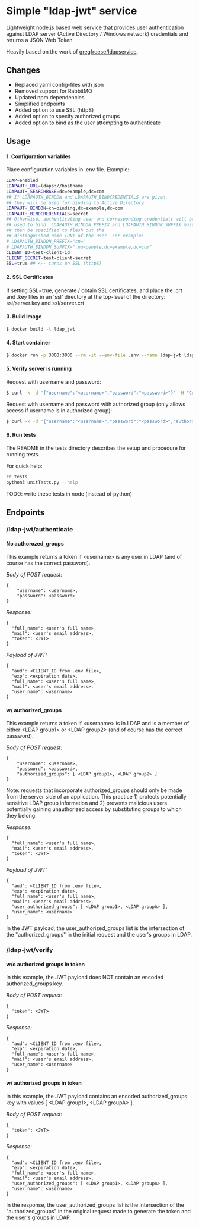 # Simple "ldap-jwt" service
Lightweight node.js based web service that provides user authentication against LDAP server (Active Directory / Windows network) credentials and returns a JSON Web Token.

Heavily based on the work of [gregfroese/ldapservice](https://github.com/gregfroese/ldapservice).


## Changes

* Replaced yaml config-files with json
* Removed support for RabbitMQ
* Updated npm dependencies
* Simplified endpoints
* Added option to use SSL (httpS) 
* Added option to specify authorized groups
* Added option to bind as the user attempting to authenticate


## Usage


#### 1. Configuration variables

Place configuration variables in .env file. Example:

```bash
LDAP=enabled
LDAPAUTH_URL=ldaps://hostname
LDAPAUTH_SEARCHBASE=dc=example,dc=com
## If LDAPAUTH_BINDDN and LDAPAUTH_BINDCREDENTIALS are given,
## they will be used for binding to Active Directory.
LDAPAUTH_BINDDN=cn=binding,dc=example,dc=com
LDAPAUTH_BINDCREDENTIALS=secret
## Otherwise, authenticating user and corresponding credentials will be
## used to bind. LDAPAUTH_BINDDN_PREFIX and LDAPAUTH_BINDDN_SUFFIX must
## then be specified to flesh out the
## distinguished name (DN) of the user. For example:
# LDAPAUTH_BINDDN_PREFIX="cn="
# LDAPAUTH_BINDDN_SUFFIX=",ou=people,dc=example,dc=com"
CLIENT_ID=test-client-id
CLIENT_SECRET=test-client-secret
SSL=true ## <-- turns on SSL (httpS)
```

#### 2. SSL Certificates

If setting SSL=true, generate / obtain SSL certificates, and place the .crt and .key files in an 'ssl' directory at the top-level of the directory: ssl/server.key and ssl/server.crt


#### 3. Build image

```bash
$ docker build -t ldap_jwt .
```

#### 4. Start container

```bash
$ docker run -p 3000:3000 --rm -it --env-file .env --name ldap-jwt ldap_jwt
```

#### 5. Verify server is running

Request with username and password:

```bash
$ curl -k -d '{"username":"<username>","password":"<password>"}' -H "Content-Type: application/json" -X POST "https://<hostname>/ldap-jwt/authenticate"
```

Request with username and password with authorized group (only allows access if username is in authorized group):

```bash
$ curl -k -d '{"username":"<username>","password":"<password>","authorized_groups":[<authorized group]}' -H "Content-Type: application/json" -X POST "https://<hostname>/ldap-jwt/authenticate"
```

#### 6. Run tests

The README in the tests directory describes the setup and procedure for running tests. 

For quick help:

```bash
cd tests
python3 unitTests.py --help
```

TODO: write these tests in node (instead of python)

## Endpoints

### /ldap-jwt/authenticate

#### No authorozed\_groups

This example returns a token if \<username\> is any user in LDAP (and of course has the correct password).

*Body of POST request:*

```
{
    "username": <username>,
    "password": <password>
}
```

*Response:*

```
{
  "full_name": <user's full name>,
  "mail": <user's email address>,
  "token": <JWT>
}
```

*Payload of JWT:*

```
{
  "aud": <CLIENT_ID from .env file>,
  "exp": <expiration date>,
  "full_name": <user's full name>,
  "mail": <user's email address>,
  "user_name": <username>
}
```

#### w/ authorized_groups

This example returns a token if \<username\> is in LDAP and is a member of either \<LDAP group1\> or \<LDAP group2\> (and of course has the correct password).

*Body of POST request:*

```
{
    "username": <username>,
    "password": <password>,
    "authorized_groups": [ <LDAP group1>, <LDAP group2> ]
}
```

Note: requests that incorporate authorized\_groups should only be made from the server side of an application. This practice 1) protects potentially sensitive LDAP group information and 2) prevents malicious users potentially gaining unauthorized access by substituting groups to which they belong.

*Response:*

```
{
  "full_name": <user's full name>,
  "mail": <user's email address>,
  "token": <JWT>
}
```

*Payload of JWT:*

```
{
  "aud": <CLIENT_ID from .env file>,
  "exp": <expiration date>,
  "full_name": <user's full name>,
  "mail": <user's email address>,
  "user_authorized_groups": [ <LDAP group1>, <LDAP groupA> ],
  "user_name": <username>
}  
```

In the JWT payload, the user\_authorized\_groups list is the intersection of the "authorized_groups" in the initial request and the user's groups in LDAP.


### /ldap-jwt/verify 

#### w/o authorized groups in token

In this example, the JWT payload does NOT contain an encoded authorized\_groups key.

*Body of POST request:*

```
{
  "token": <JWT>
}
```

*Response:*

```
{
  "aud": <CLIENT_ID from .env file>,
  "exp": <expiration date>,
  "full_name": <user's full name>,
  "mail": <user's email address>,
  "user_name": <username>
}
```

#### w/ authorized groups in token

In this example, the JWT payload contains an encoded authorized\_groups key with values [ \<LDAP group1\>, \<LDAP groupA\> ].

*Body of POST request:*

```
{
  "token": <JWT>
}
```

*Response:*

```
{
  "aud": <CLIENT_ID from .env file>,
  "exp": <expiration date>,
  "full_name": <user's full name>,
  "mail": <user's email address>,
  "user_authorized_groups": [ <LDAP group1>, <LDAP groupA> ],
  "user_name": <username>
}
```

In the response, the user\_authorized\_groups list is the intersection of the "authorized_groups" in the original request made to generate the token and the user's groups in LDAP.

